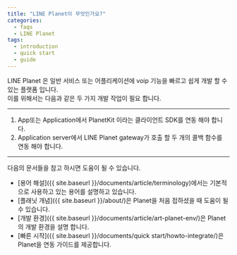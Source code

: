 ```yaml
---
title: "LINE Planet이 무엇인가요?"
categories:
  - faqs
  - LINE Planet
tags:
  - introduction
  - quick start
  - guide
---
```


LINE Planet 은 일반 서비스 또는 어플리케이션에 voip 기능을 빠르고 쉽게 개발 할 수 있는 플랫폼 입니다. <br>
이를 위해서는 다음과 같은 두 가지 개발 작업이 필요 합니다.<br>

----

1. App또는 Application에서 PlanetKit 이라는 클라이언트 SDK를 연동 해야 합니다.
2. Application server에서 LINE Planet gateway가 호출 할 두 개의 콜백 함수를 연동 해야 합니다.

----

다음의 문서들을 참고 하시면 도움이 될 수 있습니다.
* [용어 해설]({{ site.baseurl }}/documents/article/terminology)에서는 기본적으로 사용하고 있는 용어를 설명하고 있습니다.
* [플래닛 개념]({{ site.baseurl }}/about/)은 Planet을 처음 접하셨을 때 도움이 될 수 있습니다.
* [개발 환경]({{ site.baseurl }}/documents/article/art-planet-env/)은 Planet의 개발 환경을 설명 합니다.
* [빠른 시작]({{ site.baseurl }}/documents/quick start/howto-integrate/)은 Planet을 연동 가이드를 제공합니다.





